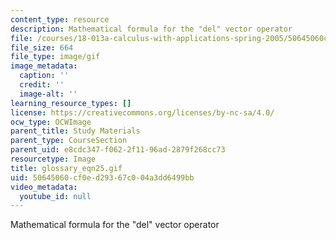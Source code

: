 ```yaml
---
content_type: resource
description: Mathematical formula for the "del" vector operator
file: /courses/18-013a-calculus-with-applications-spring-2005/50645060cf0ed29367c004a3dd6499bb_glossary_eqn25.gif
file_size: 664
file_type: image/gif
image_metadata:
  caption: ''
  credit: ''
  image-alt: ''
learning_resource_types: []
license: https://creativecommons.org/licenses/by-nc-sa/4.0/
ocw_type: OCWImage
parent_title: Study Materials
parent_type: CourseSection
parent_uid: e8cdc347-f062-2f11-96ad-2879f268cc73
resourcetype: Image
title: glossary_eqn25.gif
uid: 50645060-cf0e-d293-67c0-04a3dd6499bb
video_metadata:
  youtube_id: null
---
```

Mathematical formula for the "del" vector operator